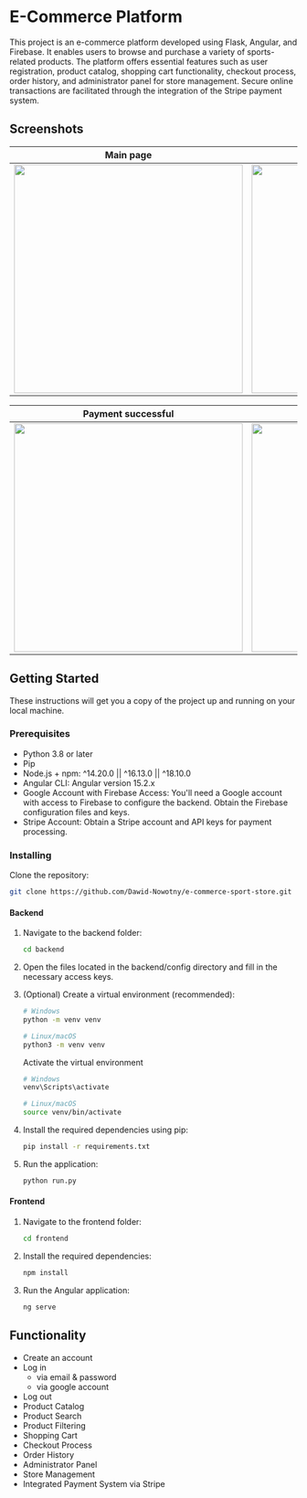 # E-Commerce Platform
This project is an e-commerce platform developed using Flask, Angular, and Firebase. It enables users to browse and purchase a variety of sports-related products. The platform offers essential features such as user registration, product catalog, shopping cart functionality, checkout process, order history, and administrator panel for store management. Secure online transactions are facilitated through the integration of the Stripe payment system.

## Screenshots
| Main page | Product detail | Cart |
| -------|--------------|-----------------|
| <img src="https://github.com/ayaseshi/e-commerce-sport-store/assets/93731073/840bccd0-24a7-490e-b24a-e859a0bd0e77" width="400">  | <img src="https://github.com/ayaseshi/e-commerce-sport-store/assets/93731073/d680b232-93af-43e2-94fe-cf3af343b62a)" width="400"> | <img src="https://github.com/ayaseshi/e-commerce-sport-store/assets/93731073/74c2e2bf-05c7-44ea-93f1-a31686307679" width="400"> |

| Payment successful | Order history | Admin panel |
| ---------------|------------------|-----------------|
| <img src="https://github.com/ayaseshi/e-commerce-sport-store/assets/93731073/d545fb1b-fcdf-4391-8000-92cecc2d5883" width="400"> | <img src="https://github.com/ayaseshi/e-commerce-sport-store/assets/93731073/d340f947-2a8b-4b6c-bbe6-52629edea75e" width="400"> | <img src="https://github.com/ayaseshi/e-commerce-sport-store/assets/93731073/f40d0c6d-f6fd-405c-b54e-1bb6f4b39124" width="400"> |

## Getting Started
These instructions will get you a copy of the project up and running on your local machine.

### Prerequisites
- Python 3.8 or later
- Pip
- Node.js + npm: ^14.20.0 || ^16.13.0 || ^18.10.0
- Angular CLI: Angular version 15.2.x
- Google Account with Firebase Access: You'll need a Google account with access to Firebase to configure the backend. Obtain the Firebase configuration files and keys.
- Stripe Account: Obtain a Stripe account and API keys for payment processing.

### Installing
Clone the repository:
```bash
git clone https://github.com/Dawid-Nowotny/e-commerce-sport-store.git
```
    
#### Backend
1. Navigate to the backend folder:
    ```bash
    cd backend
    ```
    
2. Open the files located in the backend/config directory and fill in the necessary access keys.
   
3. (Optional) Create a virtual environment (recommended):
    ```bash
    # Windows
    python -m venv venv

    # Linux/macOS
    python3 -m venv venv
    ```

    Activate the virtual environment
    ```bash
    # Windows
    venv\Scripts\activate
    
    # Linux/macOS
    source venv/bin/activate
    ```

4. Install the required dependencies using pip:
    ```bash
    pip install -r requirements.txt
    ```

5. Run the application:
   ```bash
   python run.py
   ```

#### Frontend
1. Navigate to the frontend folder:
    ```bash
    cd frontend
    ```

2. Install the required dependencies:
    ```bash
    npm install
    ```

3. Run the Angular application:
    ```bash
    ng serve
    ```
   
## Functionality

- Create an account 
- Log in
    - via email & password
    - via google account
- Log out
- Product Catalog
- Product Search
- Product Filtering
- Shopping Cart
- Checkout Process
- Order History
- Administrator Panel
- Store Management
- Integrated Payment System via Stripe
